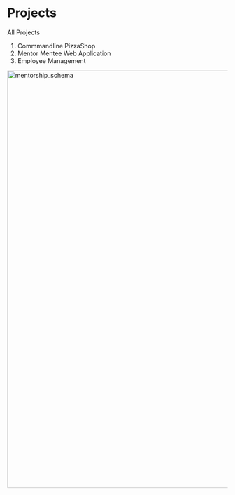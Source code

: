 # Projects
All Projects
1) Commmandline  PizzaShop
2) Mentor Mentee Web Application
3) Employee Management

<img width="1366" height="954" alt="mentorship_schema" src="https://github.com/user-attachments/assets/b0516443-f1b5-48f6-bdb1-66f17585ad9c" />
